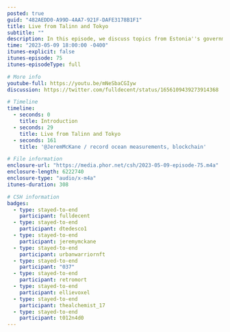 ```yaml
---
posted: true
guid: "482AEDD0-A99D-4AA7-921F-DAFE3178B1F1"
title: Live from Talinn and Tokyo
subtitle: ""
description: In this episode, we discuss topics from Estonia''s government transparency to ocean measurement data on blockchain, MEV bot, fashion clothing in NFT, and security in crypto. We also hear from data sciences professionals talking about their work on NFT platforms and ZKP learning. Featuring a roundtable with diverse perspectives, this episode brings you a treasure trove of insights from across the globe. 
time: "2023-05-09 18:00:00 -0400"
itunes-explicit: false
itunes-episode: 75
itunes-episodeType: full

# More info
youtube-full: https://youtu.be/mNeSbaCGIyw
discussion: https://twitter.com/fulldecent/status/1656109439273914368

# Timeline
timeline:
  - seconds: 0
    title: Introduction
  - seconds: 29
    title: Live from Talinn and Tokyo
  - seconds: 161
    title: '@JeremMcKane / record ocean measurements, blockchain'

# File information
enclosure-url: "https://media.phor.net/csh/2023-05-09-episode-75.m4a"
enclosure-length: 6222740
enclosure-type: "audio/x-m4a"
itunes-duration: 308

# CSH information
badges:
  - type: stayed-to-end
    participant: fulldecent
  - type: stayed-to-end
    participant: dtedesco1
  - type: stayed-to-end
    participant: jeremymckane
  - type: stayed-to-end
    participant: urbanwarriornft
  - type: stayed-to-end
    participant: "037"
  - type: stayed-to-end
    participant: retromort
  - type: stayed-to-end
    participant: ellievoxel
  - type: stayed-to-end
    participant: thealchemist_17
  - type: stayed-to-end
    participant: t012n4d0
---
```

